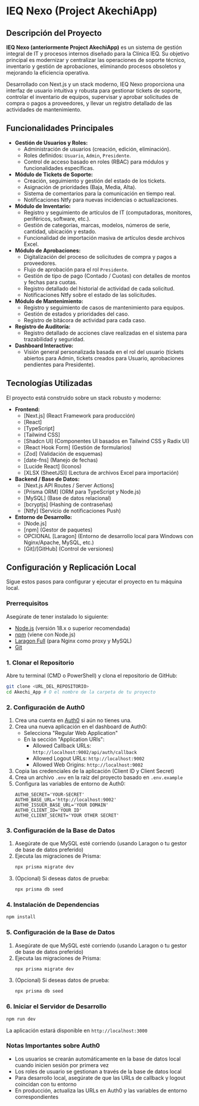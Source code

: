 # IEQ Nexo (Project AkechiApp)

## Descripción del Proyecto

**IEQ Nexo (anteriormente Project AkechiApp)** es un sistema de gestión integral de IT y procesos internos diseñado para la Clínica IEQ. Su objetivo principal es modernizar y centralizar las operaciones de soporte técnico, inventario y gestión de aprobaciones, eliminando procesos obsoletos y mejorando la eficiencia operativa.

Desarrollado con Next.js y un stack moderno, IEQ Nexo proporciona una interfaz de usuario intuitiva y robusta para gestionar tickets de soporte, controlar el inventario de equipos, supervisar y aprobar solicitudes de compra o pagos a proveedores, y llevar un registro detallado de las actividades de mantenimiento.

## Funcionalidades Principales

* **Gestión de Usuarios y Roles:**
    * Administración de usuarios (creación, edición, eliminación).
    * Roles definidos: `Usuario`, `Admin`, `Presidente`.
    * Control de acceso basado en roles (RBAC) para módulos y funcionalidades específicas.
* **Módulo de Tickets de Soporte:**
    * Creación, seguimiento y gestión del estado de los tickets.
    * Asignación de prioridades (Baja, Media, Alta).
    * Sistema de comentarios para la comunicación en tiempo real.
    * Notificaciones Ntfy para nuevas incidencias o actualizaciones.
* **Módulo de Inventario:**
    * Registro y seguimiento de artículos de IT (computadoras, monitores, periféricos, software, etc.).
    * Gestión de categorías, marcas, modelos, números de serie, cantidad, ubicación y estado.
    * Funcionalidad de importación masiva de artículos desde archivos Excel.
* **Módulo de Aprobaciones:**
    * Digitalización del proceso de solicitudes de compra y pagos a proveedores.
    * Flujo de aprobación para el rol `Presidente`.
    * Gestión de tipo de pago (Contado / Cuotas) con detalles de montos y fechas para cuotas.
    * Registro detallado del historial de actividad de cada solicitud.
    * Notificaciones Ntfy sobre el estado de las solicitudes.
* **Módulo de Mantenimiento:**
    * Registro y seguimiento de casos de mantenimiento para equipos.
    * Gestión de estados y prioridades del caso.
    * Registro de bitácora de actividad para cada caso.
* **Registro de Auditoría:**
    * Registro detallado de acciones clave realizadas en el sistema para trazabilidad y seguridad.
* **Dashboard Interactivo:**
    * Visión general personalizada basada en el rol del usuario (tickets abiertos para Admin, tickets creados para Usuario, aprobaciones pendientes para Presidente).

## Tecnologías Utilizadas

El proyecto está construido sobre un stack robusto y moderno:

* **Frontend:**
    * [Next.js] (React Framework para producción)
    * [React] 
    * [TypeScript]
    * [Tailwind CSS]
    * [Shadcn UI] (Componentes UI basados en Tailwind CSS y Radix UI)
    * [React Hook Form] (Gestión de formularios)
    * [Zod] (Validación de esquemas)
    * [date-fns] (Manejo de fechas)
    * [Lucide React] (Iconos)
    * [XLSX (SheetJS)] (Lectura de archivos Excel para importación)
* **Backend / Base de Datos:**
    * [Next.js API Routes / Server Actions]
    * [Prisma ORM] (ORM para TypeScript y Node.js)
    * [MySQL] (Base de datos relacional)
    * [bcryptjs] (Hashing de contraseñas)
    * [Ntfy] (Servicio de notificaciones Push)
* **Entorno de Desarrollo:**
    * [Node.js]
    * [npm] (Gestor de paquetes)
    * OPCIONAL [Laragon] (Entorno de desarrollo local para Windows con Nginx/Apache, MySQL, etc.)
    * [Git]/[GitHub] (Control de versiones)

## Configuración y Replicación Local

Sigue estos pasos para configurar y ejecutar el proyecto en tu máquina local.

### **Prerrequisitos**

Asegúrate de tener instalado lo siguiente:

* [Node.js](https://nodejs.org/en/download/) (versión 18.x o superior recomendada)
* [npm](https://docs.npmjs.com/cli/v9/commands/npm) (viene con Node.js)
* [Laragon Full](https://laragon.org/download/) (para Nginx como proxy y MySQL)
* [Git](https://git-scm.com/downloads)

### **1. Clonar el Repositorio**

Abre tu terminal (CMD o PowerShell) y clona el repositorio de GitHub:

```bash
git clone <URL_DEL_REPOSITORIO>
cd Akechi_App # O el nombre de la carpeta de tu proyecto

```

### **2. Configuración de Auth0**

1. Crea una cuenta en [Auth0](https://auth0.com) si aún no tienes una.
2. Crea una nueva aplicación en el dashboard de Auth0:
   - Selecciona "Regular Web Application"
   - En la sección "Application URIs":
     - Allowed Callback URLs: `http://localhost:9002/api/auth/callback`
     - Allowed Logout URLs: `http://localhost:9002`
     - Allowed Web Origins: `http://localhost:9002`
3. Copia las credenciales de la aplicación (Client ID y Client Secret)
4. Crea un archivo `.env` en la raíz del proyecto basado en `.env.example`
5. Configura las variables de entorno de Auth0:
   ```env
   AUTH0_SECRET='YOUR-SECRET'
   AUTH0_BASE_URL='http://localhost:9002'
   AUTH0_ISSUER_BASE_URL='YOUR DOMAIN'
   AUTH0_CLIENT_ID='YOUR ID'
   AUTH0_CLIENT_SECRET='YOUR OTHER SECRET'
   ```

### **3. Configuración de la Base de Datos**

1. Asegúrate de que MySQL esté corriendo (usando Laragon o tu gestor de base de datos preferido)
2. Ejecuta las migraciones de Prisma:
   ```bash
   npx prisma migrate dev
   ```
3. (Opcional) Si deseas datos de prueba:
   ```bash
   npx prisma db seed
   ```

### **4. Instalación de Dependencias**

```bash
npm install
```

### **5. Configuración de la Base de Datos**

1. Asegúrate de que MySQL esté corriendo (usando Laragon o tu gestor de base de datos preferido)
2. Ejecuta las migraciones de Prisma:
   ```bash
   npx prisma migrate dev
   ```
3. (Opcional) Si deseas datos de prueba:
   ```bash
   npx prisma db seed
   ```

### **6. Iniciar el Servidor de Desarrollo**

```bash
npm run dev
```

La aplicación estará disponible en `http://localhost:3000`

### **Notas Importantes sobre Auth0**

* Los usuarios se crearán automáticamente en la base de datos local cuando inicien sesión por primera vez
* Los roles de usuario se gestionan a través de la base de datos local
* Para desarrollo local, asegúrate de que las URLs de callback y logout coincidan con tu entorno
* En producción, actualiza las URLs en Auth0 y las variables de entorno correspondientes
